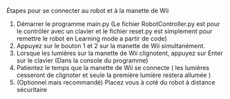 Étapes pour se connecter au robot et à la manette de Wii

1. Démarrer le programme main.py (Le fichier RobotController.py est pour le contrôler avec un clavier et le fichier reset.py est simplement pour remettre le robot en Learning mode a partir de code)
2. Appuyez sur le bouton 1 et 2 sur la manette de Wii simultanément.
3. Lorsque les lumières sur la manette de Wii clignotent, appuyez sur Enter sur le clavier (Dans la console du programme)
4. Patientez le temps que la manette de Wii se connecte ( les lumières cesseront de clignoter et seule la première lumière restera allumée )
5. (Optionnel mais recommandé) Placez vous à coté du robot à distance sécuritaire
    
